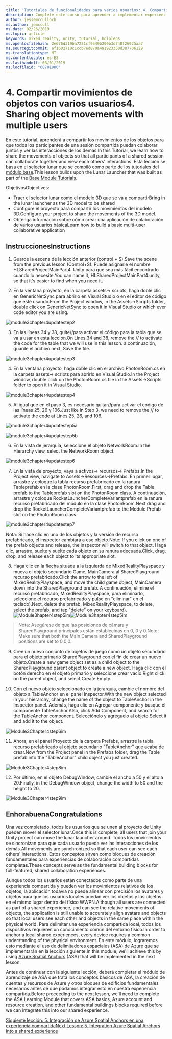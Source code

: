 ```yaml
---
title: 'Tutoriales de funcionalidades para varios usuarios: 4. Compartir movimientos de objetos con varios usuarios'
description: Complete este curso para aprender a implementar experiencias compartidas multiusuario en una aplicación de HoloLens 2.
author: jessemcculloch
ms.author: jemccull
ms.date: 02/26/2019
ms.topic: article
keywords: mixed reality, unity, tutorial, hololens
ms.openlocfilehash: 2e676d319ba7221cf9549b200b3d748f26025aa7
ms.sourcegitcommit: af1602710c1ccb7ed870a491923350d387706129
ms.translationtype: MT
ms.contentlocale: es-ES
ms.lasthandoff: 08/01/2019
ms.locfileid: "68701900"
---
```

# <a name="4-sharing-object-movements-with-multiple-users"></a><span data-ttu-id="98f94-105">4. Compartir movimientos de objetos con varios usuarios</span><span class="sxs-lookup"><span data-stu-id="98f94-105">4. Sharing object movements with multiple users</span></span>

<span data-ttu-id="98f94-106">En este tutorial, aprenderá a compartir los movimientos de los objetos para que todos los participantes de una sesión compartida puedan colaborar juntos y ver las interacciones de los demás.</span><span class="sxs-lookup"><span data-stu-id="98f94-106">In this Tutorial, we learn how to share the movements of objects so that all participants of a shared session can collaborate together and view each others' interactions.</span></span> <span data-ttu-id="98f94-107">Esta lección se basa en el selector lunar que se compiló como parte de los tutoriales del [módulo base](mrlearning-base.md).</span><span class="sxs-lookup"><span data-stu-id="98f94-107">This lesson builds upon the Lunar Launcher that was built as part of the [Base Module Tutorials](mrlearning-base.md).</span></span>

<span data-ttu-id="98f94-108">Objetivos</span><span class="sxs-lookup"><span data-stu-id="98f94-108">Objectives:</span></span>

- <span data-ttu-id="98f94-109">Traer el selector lunar como el modelo 3D que se va a compartir</span><span class="sxs-lookup"><span data-stu-id="98f94-109">Bring in the lunar launcher as the 3D model to be shared</span></span>
- <span data-ttu-id="98f94-110">Configure el proyecto para compartir los movimientos del modelo 3D.</span><span class="sxs-lookup"><span data-stu-id="98f94-110">Configure your project to share the movements of the 3D model.</span></span>
- <span data-ttu-id="98f94-111">Obtenga información sobre cómo crear una aplicación de colaboración de varios usuarios básica</span><span class="sxs-lookup"><span data-stu-id="98f94-111">Learn how to build a basic multi-user collaborative application</span></span>

## <a name="instructions"></a><span data-ttu-id="98f94-112">Instrucciones</span><span class="sxs-lookup"><span data-stu-id="98f94-112">Instructions</span></span>


1. <span data-ttu-id="98f94-113">Guarde la escena de la lección anterior (control + S).</span><span class="sxs-lookup"><span data-stu-id="98f94-113">Save the scene from the previous lesson (Control+S).</span></span> <span data-ttu-id="98f94-114">Puede asignarle el nombre HLSharedProjectMainPart4. Unity para que sea más fácil encontrarlo cuando lo necesite.</span><span class="sxs-lookup"><span data-stu-id="98f94-114">You can name it, HLSharedProjectMainPart4.unity, so that it's easier to find when you need it.</span></span>

2. <span data-ttu-id="98f94-115">En la ventana proyecto, en la carpeta assets-> scripts, haga doble clic en GenericNetSync para abrirlo en Visual Studio o en el editor de código que esté usando.</span><span class="sxs-lookup"><span data-stu-id="98f94-115">From the Project window, in the Assets->Scripts folder, double click on GenericNetSync to open it in Visual Studio or which ever code editor you are using.</span></span>  

![module3chapter4updatestep2](images/module3chapter4updatestep2.png)

3. <span data-ttu-id="98f94-117">En las líneas 34 y 38, quite//para activar el código para la tabla que se va a usar en esta lección.</span><span class="sxs-lookup"><span data-stu-id="98f94-117">On Lines 34 and 38, remove the // to activate the code for the table that we will use in this lesson.</span></span> <span data-ttu-id="98f94-118">a continuación, guarde el archivo.</span><span class="sxs-lookup"><span data-stu-id="98f94-118">next, Save the file.</span></span> 

![module3chapter4updatestep3](images/module3chapter4updatestep3.png)

4. <span data-ttu-id="98f94-120">En la ventana proyecto, haga doble clic en el archivo PhotonRoom.cs en la carpeta assets-> scripts para abrirlo en Visual Studio.</span><span class="sxs-lookup"><span data-stu-id="98f94-120">In the Project window, double click on the PhotonRoom.cs file in the Assets->Scripts folder to open it in Visual Studio.</span></span> 

![module3chapter4updatestep4](images/module3chapter4updatestep4.png)

5. <span data-ttu-id="98f94-122">Al igual que en el paso 3, es necesario quitar//para activar el código de las líneas 25, 26 y 106.</span><span class="sxs-lookup"><span data-stu-id="98f94-122">Just like in Step 3, we need to remove the // to activate the code at Lines 25, 26, and 106.</span></span>

![module3chapter4updatestep5a](images/module3chapter4updatestep5a.png) 

![module3chapter4updatestep5b](images/module3chapter4updatestep5b.png)

6. <span data-ttu-id="98f94-125">En la vista de jerarquía, seleccione el objeto NetworkRoom.</span><span class="sxs-lookup"><span data-stu-id="98f94-125">In the Hierarchy view, select the NetworkRoom object.</span></span>

![module3chapter4updatestep6](images/module3chapter4updatestep6.png)

7. <span data-ttu-id="98f94-127">En la vista de proyecto, vaya a activos-> recursos-> Prefabs.</span><span class="sxs-lookup"><span data-stu-id="98f94-127">In the Project view, navigate to Assets->Resources->Prefabs.</span></span> <span data-ttu-id="98f94-128">En primer lugar, arrastre y coloque la tabla recurso prefabricado en la ranura Tableprefab en la clase PhotonRoom.</span><span class="sxs-lookup"><span data-stu-id="98f94-128">First, drag and drop the Table prefab to the Tableprefab slot on the PhotonRoom class.</span></span> <span data-ttu-id="98f94-129">A continuación, arrastre y coloque RocketLauncherCompleteVariantprefab en la ranura recurso prefabricado del módulo en la clase PhotonRoom.</span><span class="sxs-lookup"><span data-stu-id="98f94-129">Next drag and drop the RocketLauncherCompleteVariantprefab to the Module Prefab slot on the PhotonRoom class.</span></span>

![module3chapter4updatestep7](images/module3chapter4updatestep7.png)

   <span data-ttu-id="98f94-131">Nota: Si hace clic en uno de los objetos y la versión de recurso prefabricado, el inspector cambiará a ese objeto.</span><span class="sxs-lookup"><span data-stu-id="98f94-131">Note: If you click on one of the prefab objects and release, the inspector will switch to that object.</span></span> <span data-ttu-id="98f94-132">Haga clic, arrastre, suelte y suelte cada objeto en su ranura adecuada.</span><span class="sxs-lookup"><span data-stu-id="98f94-132">Click, drag, drop, and release each object to its appropriate slot.</span></span>

8. <span data-ttu-id="98f94-133">Haga clic en la flecha situada a la izquierda de MixedRealityPlayspace y mueva el objeto secundario Game, MainCamera al SharedPlayground recurso prefabricado.</span><span class="sxs-lookup"><span data-stu-id="98f94-133">Click the arrow to the left of MixedRealityPlayspace, and move the child game object, MainCamera down into the SharedPlayground prefab.</span></span> <span data-ttu-id="98f94-134">A continuación, elimine el recurso prefabricado, MixedRealityPlayspace, para eliminarlo, seleccione el recurso prefabricado y pulse en "eliminar" en el teclado).</span><span class="sxs-lookup"><span data-stu-id="98f94-134">Next, delete the prefab, MixedRealityPlayspace, to delete, select the prefab, and tap "delete" on your keyboard).</span></span>
<span data-ttu-id="98f94-135">![Module3hapter4step5im](images/module3chapter4step5im.PNG)</span><span class="sxs-lookup"><span data-stu-id="98f94-135">![Module3hapter4step5im](images/module3chapter4step5im.PNG)</span></span>

><span data-ttu-id="98f94-136">Nota:  Asegúrese de que las posiciones de cámara y SharedPlayground principales están establecidas en 0, 0 y 0.</span><span class="sxs-lookup"><span data-stu-id="98f94-136">Note:  Make sure that both the Main Camera and SharedPlayground positions are set to 0,0,0.</span></span>
>

9. <span data-ttu-id="98f94-137">Cree un nuevo conjunto de objetos de juego como un objeto secundario para el objeto primario SharedPlayground con el fin de crear un nuevo objeto.</span><span class="sxs-lookup"><span data-stu-id="98f94-137">Create a new game object set as a child object to the SharedPlayground parent object to create a new object.</span></span> <span data-ttu-id="98f94-138">Haga clic con el botón derecho en el objeto primario y seleccione crear vacío.</span><span class="sxs-lookup"><span data-stu-id="98f94-138">Right click on the parent object, and select Create Empty.</span></span> 

10. <span data-ttu-id="98f94-139">Con el nuevo objeto seleccionado en la jerarquía, cambie el nombre del objeto a TableAnchor en el panel Inspector.</span><span class="sxs-lookup"><span data-stu-id="98f94-139">With the new object selected in your hierarchy, change the name of the object to TableAnchor in the Inspector panel.</span></span> <span data-ttu-id="98f94-140">Además, haga clic en Agregar componente y busque el componente TableAnchor.</span><span class="sxs-lookup"><span data-stu-id="98f94-140">Also, click Add Component, and search for the TableAnchor component.</span></span> <span data-ttu-id="98f94-141">Selecciónelo y agréguelo al objeto.</span><span class="sxs-lookup"><span data-stu-id="98f94-141">Select it and add it to the object.</span></span> 

![Module3Chapter4step6im](images/module3chapter4step7im.PNG)

11. <span data-ttu-id="98f94-143">Ahora, en el panel Proyecto de la carpeta Prefabs, arrastre la tabla recurso prefabricado al objeto secundario "TableAnchor" que acaba de crear.</span><span class="sxs-lookup"><span data-stu-id="98f94-143">Now from the Project panel in the Prefabs folder, drag the Table prefab into the "TableAnchor" child object you just created.</span></span>

![Module3Chapter4step8im](images/module3chapter4step8im.PNG)

12. <span data-ttu-id="98f94-145">Por último, en el objeto DebugWindow, cambie el ancho a 50 y el alto a 20.</span><span class="sxs-lookup"><span data-stu-id="98f94-145">Finally, in the DebugWindow object, change the width to 50 and the height to 20.</span></span>

![Module3Chapter4step9im](images/module3chapter4step11im.PNG)

## <a name="congratulations"></a><span data-ttu-id="98f94-147">Enhorabuena</span><span class="sxs-lookup"><span data-stu-id="98f94-147">Congratulations</span></span>


<span data-ttu-id="98f94-148">Una vez completado, todos los usuarios que se unen al proyecto de Unity pueden mover el selector lunar.</span><span class="sxs-lookup"><span data-stu-id="98f94-148">Once this is complete, all users that join your Unity project can move the lunar launcher around.</span></span> <span data-ttu-id="98f94-149">Todos los movimientos se sincronizan para que cada usuario pueda ver las interacciones de los demás.</span><span class="sxs-lookup"><span data-stu-id="98f94-149">All movements are synchronized so that each user can see each others' interactions.</span></span> <span data-ttu-id="98f94-150">Estos conceptos sirven como bloques de creación fundamentales para experiencias de colaboración compartidas completas.</span><span class="sxs-lookup"><span data-stu-id="98f94-150">These concepts serve as the fundamental building blocks for full-featured, shared collaboration experiences.</span></span> 

<span data-ttu-id="98f94-151">Aunque todos los usuarios están conectados como parte de una experiencia compartida y pueden ver los movimientos relativos de los objetos, la aplicación todavía no puede alinear con precisión los avatares y objetos para que los usuarios locales puedan ver los objetos y los objetos en el mismo lugar dentro del físico WWPN.</span><span class="sxs-lookup"><span data-stu-id="98f94-151">Although all users are connected as part of a shared experience, and can see the relative movements of objects, the application is still unable to accurately align avatars and objects so that local users see each other and objects in the same place within the physical world.</span></span> <span data-ttu-id="98f94-152">Para delimitar una experiencia compartida local, todos los dispositivos requieren un conocimiento común del entorno físico.</span><span class="sxs-lookup"><span data-stu-id="98f94-152">In order to anchor a local shared experiences, every device requires a common understanding of the physical environment.</span></span> <span data-ttu-id="98f94-153">En este módulo, lograremos esto mediante el uso de delimitadores espaciales (ASA) de [Azure](<https://azure.microsoft.com/en-us/services/spatial-anchors/>) que se implementarán en la lección siguiente.</span><span class="sxs-lookup"><span data-stu-id="98f94-153">In this module, we'll achieve this by using [Azure Spatial Anchors](<https://azure.microsoft.com/en-us/services/spatial-anchors/>) (ASA) that will be implemented in the next lesson.</span></span>

<span data-ttu-id="98f94-154">Antes de continuar con la siguiente lección, deberá completar el módulo de aprendizaje de ASA que trata los conceptos básicos de ASA, la creación de cuentas y recursos de Azure y otros bloques de edificios fundamentales necesarios antes de que podamos integrar esto en nuestra experiencia compartida.</span><span class="sxs-lookup"><span data-stu-id="98f94-154">Before proceeding to the next lesson, we'll need to complete the ASA Learning Module that covers ASA basics, Azure account and resource creation, and other fundamental buildings blocks required before we can integrate this into our shared experience.</span></span>

<span data-ttu-id="98f94-155">[Siguiente lección: 5. Integración de Azure Spatial Anchors en una experiencia compartida](mrlearning-sharing(photon)-ch5.md)</span><span class="sxs-lookup"><span data-stu-id="98f94-155">[Next Lesson: 5. Integration Azure Spatial Anchors into a shared experience](mrlearning-sharing(photon)-ch5.md)</span></span>

